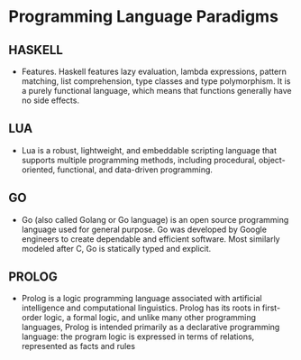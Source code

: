 # Programming Language Paradigms

## HASKELL
- Features. Haskell features lazy evaluation, lambda expressions, pattern matching, list comprehension, type classes and type polymorphism. It is a purely functional language, which means that functions generally have no side effects.

## LUA
- Lua is a robust, lightweight, and embeddable scripting language that supports multiple programming methods, including procedural, object-oriented, functional, and data-driven programming.

## GO
- Go (also called Golang or Go language) is an open source programming language used for general purpose. Go was developed by Google engineers to create dependable and efficient software. Most similarly modeled after C, Go is statically typed and explicit.

## PROLOG
- Prolog is a logic programming language associated with artificial intelligence and computational linguistics. Prolog has its roots in first-order logic, a formal logic, and unlike many other programming languages, Prolog is intended primarily as a declarative programming language: the program logic is expressed in terms of relations, represented as facts and rules

